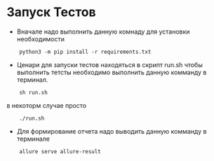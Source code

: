 
# Запуск Тестов

- Вначале надо выполнить данную комнаду для установки необходимости

```
    python3 -m pip install -r requirements.txt
```

- Ценари для запуски тестов находяться в скрипт run.sh чтобы выполнить тетсты необходимо выполнить данную комманду в терминал.

```
    sh run.sh
```

в некоторм случае просто

```
    ./run.sh
```

- Для формирование отчета надо выводить данную комманду в терминале

```
    allure serve allure-result
```